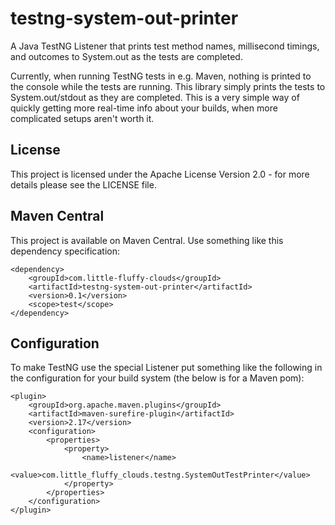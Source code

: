 testng-system-out-printer
=========================

A Java TestNG Listener that prints test method names, millisecond timings, and outcomes to System.out as the tests are completed.

Currently, when running TestNG tests in e.g. Maven, nothing is printed to the console while the tests are running. This library simply prints the tests to System.out/stdout as they are completed. This is a very simple way of quickly getting more real-time info about your builds, when more complicated setups aren't worth it.


## License

This project is licensed under the Apache License Version 2.0 - for more details please see the LICENSE file.


## Maven Central

This project is available on Maven Central. Use something like this dependency specification:

    <dependency>
        <groupId>com.little-fluffy-clouds</groupId>
        <artifactId>testng-system-out-printer</artifactId>
        <version>0.1</version>
        <scope>test</scope>
    </dependency>


## Configuration

To make TestNG use the special Listener put something like the following in the configuration for your build system (the below is for a Maven pom):

    <plugin>
        <groupId>org.apache.maven.plugins</groupId>
        <artifactId>maven-surefire-plugin</artifactId>
        <version>2.17</version>
        <configuration>
            <properties>
                <property>
                    <name>listener</name>
                    <value>com.little_fluffy_clouds.testng.SystemOutTestPrinter</value>
                </property>
            </properties>
        </configuration>
    </plugin>
